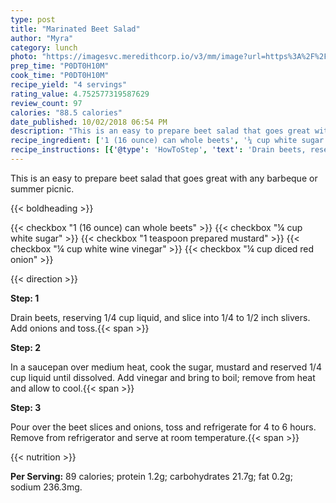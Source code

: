 ```yaml
---
type: post
title: "Marinated Beet Salad"
author: "Myra"
category: lunch
photo: "https://imagesvc.meredithcorp.io/v3/mm/image?url=https%3A%2F%2Fimages.media-allrecipes.com%2Fuserphotos%2F2378.jpg"
prep_time: "P0DT0H10M"
cook_time: "P0DT0H10M"
recipe_yield: "4 servings"
rating_value: 4.752577319587629
review_count: 97
calories: "88.5 calories"
date_published: 10/02/2018 06:54 PM
description: "This is an easy to prepare beet salad that goes great with any barbeque or summer picnic."
recipe_ingredient: ['1 (16 ounce) can whole beets', '¼ cup white sugar', '1 teaspoon prepared mustard', '¼ cup white wine vinegar', '¼ cup diced red onion']
recipe_instructions: [{'@type': 'HowToStep', 'text': 'Drain beets, reserving 1/4 cup liquid, and slice into 1/4 to 1/2 inch slivers. Add onions and toss.\n'}, {'@type': 'HowToStep', 'text': 'In a saucepan over medium heat, cook the sugar, mustard and reserved 1/4 cup liquid until dissolved. Add vinegar and bring to boil; remove from heat and allow to cool.\n'}, {'@type': 'HowToStep', 'text': 'Pour over the beet slices and onions, toss and refrigerate for 4 to 6 hours. Remove from refrigerator and serve at room temperature.\n'}]
---
```


This is an easy to prepare beet salad that goes great with any barbeque or summer picnic. 

{{< boldheading >}}

{{< checkbox "1 (16 ounce) can whole beets" >}}
{{< checkbox "¼ cup white sugar" >}}
{{< checkbox "1 teaspoon prepared mustard" >}}
{{< checkbox "¼ cup white wine vinegar" >}}
{{< checkbox "¼ cup diced red onion" >}}


{{< direction >}}

**Step: 1**

Drain beets, reserving 1/4 cup liquid, and slice into 1/4 to 1/2 inch slivers. Add onions and toss.{{< span >}}

**Step: 2**

In a saucepan over medium heat, cook the sugar, mustard and reserved 1/4 cup liquid until dissolved. Add vinegar and bring to boil; remove from heat and allow to cool.{{< span >}}

**Step: 3**

Pour over the beet slices and onions, toss and refrigerate for 4 to 6 hours. Remove from refrigerator and serve at room temperature.{{< span >}}

{{< nutrition >}}

**Per Serving:** 89 calories; protein 1.2g; carbohydrates 21.7g; fat 0.2g; sodium 236.3mg.